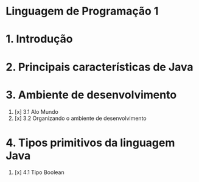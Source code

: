 # Linguagem de Programação 1

# 1. Introdução

# 2. Principais características de Java

# 3. Ambiente de desenvolvimento

1. [x] 3.1 Alo Mundo
1. [x] 3.2 Organizando o ambiente de desenvolvimento

# 4. Tipos primitivos da linguagem Java

1. [x] 4.1 Tipo Boolean
